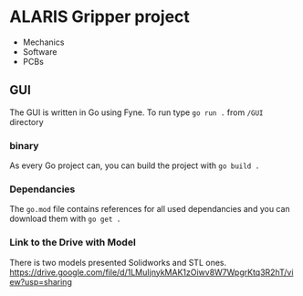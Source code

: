 # ALARIS Gripper project

* Mechanics
* Software
* PCBs

## GUI
The GUI is written in Go using Fyne. To run type `go run .` from `/GUI` directory

### binary
As every Go project can, you can build the project with `go build .`

### Dependancies
The `go.mod` file contains references for all used dependancies and you can download them with `go get .`

### Link to the Drive with Model
There is two models presented Solidworks and STL ones.
https://drive.google.com/file/d/1LMuIjnykMAK1zOiwv8W7WpgrKtq3R2hT/view?usp=sharing
